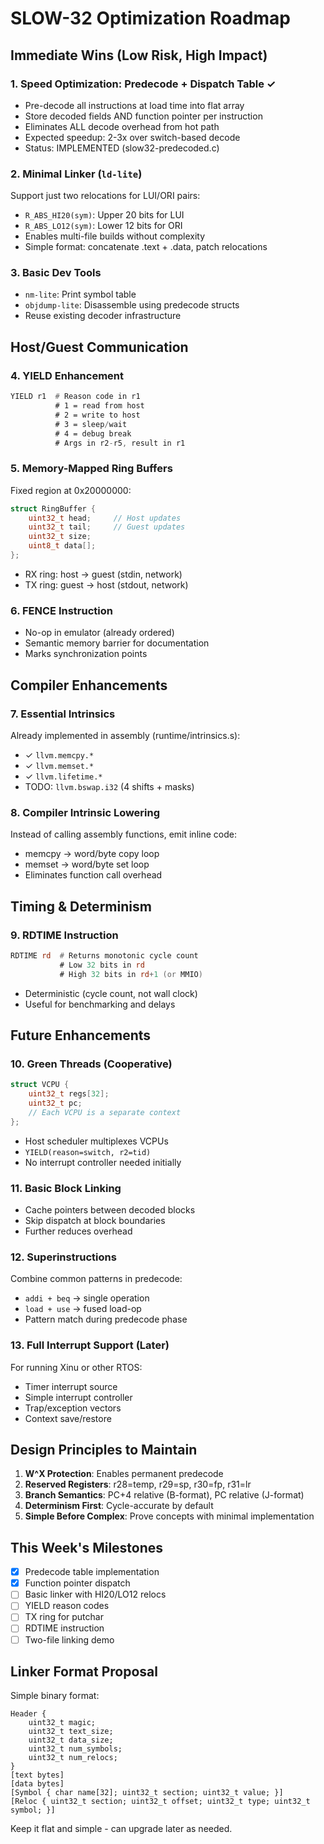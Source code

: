 # SLOW-32 Optimization Roadmap

## Immediate Wins (Low Risk, High Impact)

### 1. Speed Optimization: Predecode + Dispatch Table ✓
- Pre-decode all instructions at load time into flat array
- Store decoded fields AND function pointer per instruction
- Eliminates ALL decode overhead from hot path
- Expected speedup: 2-3x over switch-based decode
- Status: IMPLEMENTED (slow32-predecoded.c)

### 2. Minimal Linker (`ld-lite`)
Support just two relocations for LUI/ORI pairs:
- `R_ABS_HI20(sym)`: Upper 20 bits for LUI
- `R_ABS_LO12(sym)`: Lower 12 bits for ORI
- Enables multi-file builds without complexity
- Simple format: concatenate .text + .data, patch relocations

### 3. Basic Dev Tools
- `nm-lite`: Print symbol table
- `objdump-lite`: Disassemble using predecode structs
- Reuse existing decoder infrastructure

## Host/Guest Communication

### 4. YIELD Enhancement
```asm
YIELD r1  # Reason code in r1
          # 1 = read from host
          # 2 = write to host  
          # 3 = sleep/wait
          # 4 = debug break
          # Args in r2-r5, result in r1
```

### 5. Memory-Mapped Ring Buffers
Fixed region at 0x20000000:
```c
struct RingBuffer {
    uint32_t head;     // Host updates
    uint32_t tail;     // Guest updates
    uint32_t size;
    uint8_t data[];
};
```
- RX ring: host → guest (stdin, network)
- TX ring: guest → host (stdout, network)

### 6. FENCE Instruction
- No-op in emulator (already ordered)
- Semantic memory barrier for documentation
- Marks synchronization points

## Compiler Enhancements

### 7. Essential Intrinsics
Already implemented in assembly (runtime/intrinsics.s):
- ✓ `llvm.memcpy.*`
- ✓ `llvm.memset.*`
- ✓ `llvm.lifetime.*`
- TODO: `llvm.bswap.i32` (4 shifts + masks)

### 8. Compiler Intrinsic Lowering
Instead of calling assembly functions, emit inline code:
- memcpy → word/byte copy loop
- memset → word/byte set loop
- Eliminates function call overhead

## Timing & Determinism

### 9. RDTIME Instruction
```asm
RDTIME rd  # Returns monotonic cycle count
           # Low 32 bits in rd
           # High 32 bits in rd+1 (or MMIO)
```
- Deterministic (cycle count, not wall clock)
- Useful for benchmarking and delays

## Future Enhancements

### 10. Green Threads (Cooperative)
```c
struct VCPU {
    uint32_t regs[32];
    uint32_t pc;
    // Each VCPU is a separate context
};
```
- Host scheduler multiplexes VCPUs
- `YIELD(reason=switch, r2=tid)`
- No interrupt controller needed initially

### 11. Basic Block Linking
- Cache pointers between decoded blocks
- Skip dispatch at block boundaries
- Further reduces overhead

### 12. Superinstructions
Combine common patterns in predecode:
- `addi + beq` → single operation
- `load + use` → fused load-op
- Pattern match during predecode phase

### 13. Full Interrupt Support (Later)
For running Xinu or other RTOS:
- Timer interrupt source
- Simple interrupt controller
- Trap/exception vectors
- Context save/restore

## Design Principles to Maintain

1. **W^X Protection**: Enables permanent predecode
2. **Reserved Registers**: r28=temp, r29=sp, r30=fp, r31=lr
3. **Branch Semantics**: PC+4 relative (B-format), PC relative (J-format)
4. **Determinism First**: Cycle-accurate by default
5. **Simple Before Complex**: Prove concepts with minimal implementation

## This Week's Milestones

- [x] Predecode table implementation
- [x] Function pointer dispatch
- [ ] Basic linker with HI20/LO12 relocs
- [ ] YIELD reason codes
- [ ] TX ring for putchar
- [ ] RDTIME instruction
- [ ] Two-file linking demo

## Linker Format Proposal

Simple binary format:
```
Header {
    uint32_t magic;
    uint32_t text_size;
    uint32_t data_size; 
    uint32_t num_symbols;
    uint32_t num_relocs;
}
[text bytes]
[data bytes]
[Symbol { char name[32]; uint32_t section; uint32_t value; }]
[Reloc { uint32_t section; uint32_t offset; uint32_t type; uint32_t symbol; }]
```

Keep it flat and simple - can upgrade later as needed.